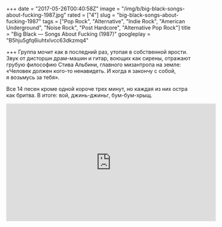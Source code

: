 +++
date = "2017-05-26T00:40:58Z"
image = "/img/b/big-black-songs-about-fucking-1987.jpg"
rated = ["4"]
slug = "big-black-songs-about-fucking-1987"
tags = ["Pop Rock", "Alternative", "Indie Rock", "American Underground", "Noise Rock", "Post Hardcore", "Alternative Pop Rock"]
title = "Big Black — Songs About Fucking (1987)"
googleplay = "B5hju5gfq6iuhtxlvcc63dkzmq4"

+++
Группа мочит как в&nbsp;последний раз, утопая в&nbsp;собственной ярости. Звук от&nbsp;дисторшн драм-машин и&nbsp;гитар, воющих как сирены, отражают грубую философию Стива Альбини, главного мизантропа на&nbsp;земле: &laquo;Человек должен кого-то ненавидеть. И&nbsp;когда я&nbsp;закончу с&nbsp;собой, я&nbsp;возьмусь за&nbsp;тебя&raquo;. 

Все 14&nbsp;песен кроме одной короче трех минут, но&nbsp;каждая из&nbsp;них остра как бритва. В&nbsp;итоге: вой, джинь-джиньг, бум-бум-хрыщ.

<iframe width="560" height="315" src="https://www.youtube.com/embed/vSivVYwKwZc" frameborder="0" allowfullscreen></iframe>
